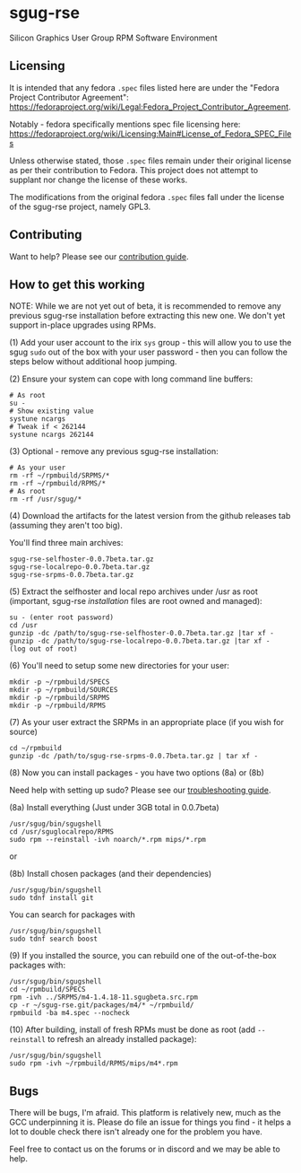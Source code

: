 # sgug-rse

Silicon Graphics User Group RPM Software Environment

## Licensing

It is intended that any fedora `.spec` files listed here are under the "Fedora Project Contributor Agreement": https://fedoraproject.org/wiki/Legal:Fedora_Project_Contributor_Agreement.

Notably - fedora specifically mentions spec file licensing here: https://fedoraproject.org/wiki/Licensing:Main#License_of_Fedora_SPEC_Files

Unless otherwise stated, those `.spec` files remain under their original license as per their contribution to Fedora. This project does not attempt to supplant nor change the license of these works.

The modifications from the original fedora `.spec` files fall under the license of the sgug-rse project, namely GPL3.

## Contributing

Want to help? Please see our [contribution guide](contributing.md).

## How to get this working

NOTE: While we are not yet out of beta, it is recommended to remove any previous sgug-rse installation before extracting this new one. We don't yet support in-place upgrades using RPMs.

(1) Add your user account to the irix `sys` group - this will allow you to use the sgug `sudo` out of the box with your user password - then you can follow the steps below without additional hoop jumping.

(2) Ensure your system can cope with long command line buffers:

```
# As root
su -
# Show existing value
systune ncargs
# Tweak if < 262144
systune ncargs 262144
```

(3) Optional - remove any previous sgug-rse installation:

```
# As your user
rm -rf ~/rpmbuild/SRPMS/*
rm -rf ~/rpmbuild/RPMS/*
# As root
rm -rf /usr/sgug/*
```

(4) Download the artifacts for the latest version from the github releases tab (assuming they aren't too big).

You'll find three main archives:

```
sgug-rse-selfhoster-0.0.7beta.tar.gz
sgug-rse-localrepo-0.0.7beta.tar.gz
sgug-rse-srpms-0.0.7beta.tar.gz
```

(5) Extract the selfhoster and local repo archives under /usr as root (important, sgug-rse _installation_ files are root owned and managed):

```
su - (enter root password)
cd /usr
gunzip -dc /path/to/sgug-rse-selfhoster-0.0.7beta.tar.gz |tar xf -
gunzip -dc /path/to/sgug-rse-localrepo-0.0.7beta.tar.gz |tar xf -
(log out of root)
```

(6) You'll need to setup some new directories for your user:

```
mkdir -p ~/rpmbuild/SPECS
mkdir -p ~/rpmbuild/SOURCES
mkdir -p ~/rpmbuild/SRPMS
mkdir -p ~/rpmbuild/RPMS
```

(7) As your user extract the SRPMs in an appropriate place (if you wish for source)

```
cd ~/rpmbuild
gunzip -dc /path/to/sgug-rse-srpms-0.0.7beta.tar.gz | tar xf -
```

(8) Now you can install packages - you have two options (8a) or (8b)

Need help with setting up sudo? Please see our [troubleshooting guide](troubleshooting.md).

(8a) Install everything (Just under 3GB total in 0.0.7beta)

```
/usr/sgug/bin/sgugshell
cd /usr/sguglocalrepo/RPMS
sudo rpm --reinstall -ivh noarch/*.rpm mips/*.rpm
```

or

(8b) Install chosen packages (and their dependencies)

```
/usr/sgug/bin/sgugshell
sudo tdnf install git
```

You can search for packages with

```
/usr/sgug/bin/sgugshell
sudo tdnf search boost
```

(9) If you installed the source, you can rebuild one of the out-of-the-box packages with:

```
/usr/sgug/bin/sgugshell
cd ~/rpmbuild/SPECS
rpm -ivh ../SRPMS/m4-1.4.18-11.sgugbeta.src.rpm
cp -r ~/sgug-rse.git/packages/m4/* ~/rpmbuild/
rpmbuild -ba m4.spec --nocheck
```

(10) After building, install of fresh RPMs must be done as root (add `--reinstall` to refresh an already installed package):

```
/usr/sgug/bin/sgugshell
sudo rpm -ivh ~/rpmbuild/RPMS/mips/m4*.rpm
```

## Bugs

There will be bugs, I'm afraid. This platform is relatively new, much as the GCC underpinning it is. Please do file an issue for things you find - it helps a lot to double check there isn't already one for the problem you have.

Feel free to contact us on the forums or in discord and we may be able to help.
